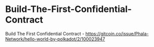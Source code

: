 # Build-The-First-Confidential-Contract
Build The First Confidential Contract - https://gitcoin.co/issue/Phala-Network/hello-world-by-polkadot/2/100023947
